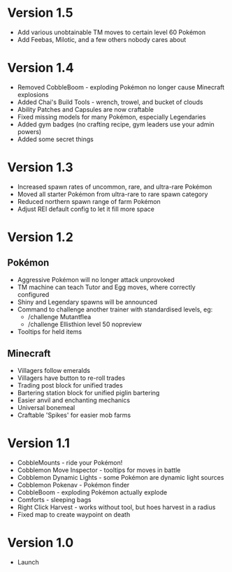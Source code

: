 # Version 1.5
- Add various unobtainable TM moves to certain level 60 Pokémon
- Add Feebas, Milotic, and a few others nobody cares about

# Version 1.4
- Removed CobbleBoom - exploding Pokémon no longer cause Minecraft explosions
- Added Chai's Build Tools - wrench, trowel, and bucket of clouds
- Ability Patches and Capsules are now craftable
- Fixed missing models for many Pokémon, especially Legendaries
- Added gym badges (no crafting recipe, gym leaders use your admin powers)
- Added some secret things

# Version 1.3
- Increased spawn rates of uncommon, rare, and ultra-rare Pokémon
- Moved all starter Pokémon from ultra-rare to rare spawn category
- Reduced northern spawn range of farm Pokémon
- Adjust REI default config to let it fill more space

# Version 1.2

## Pokémon ##
- Aggressive Pokémon will no longer attack unprovoked
- TM machine can teach Tutor and Egg moves, where correctly configured
- Shiny and Legendary spawns will be announced
- Command to challenge another trainer with standardised levels, eg:
  - /challenge Mutantflea
  - /challenge Ellisthion level 50 nopreview
- Tooltips for held items

## Minecraft ##
- Villagers follow emeralds
- Villagers have button to re-roll trades
- Trading post block for unified trades
- Bartering station block for unified piglin bartering
- Easier anvil and enchanting mechanics
- Universal bonemeal
- Craftable 'Spikes' for easier mob farms

# Version 1.1
- CobbleMounts - ride your Pokémon!
- Cobblemon Move Inspector - tooltips for moves in battle
- Cobblemon Dynamic Lights - some Pokémon are dynamic light sources
- Cobblemon Pokenav - Pokémon finder
- CobbleBoom - exploding Pokémon actually explode
- Comforts - sleeping bags
- Right Click Harvest - works without tool, but hoes harvest in a radius
- Fixed map to create waypoint on death

# Version 1.0
- Launch
